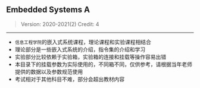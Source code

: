 ## Embedded Systems A

> Version: 2020-2021(2)
> Credit: 4

----------

- `信息工程学院`的嵌入式系统课程，理论课程和实验课程相结合
- 理论部分是一些嵌入式系统的介绍，指令集的介绍和学习
- 实验部分比较依赖于实验箱，实验箱的连接和挂载等操作容易出错
- 本目录下的挂载参数为实际使用的，不同箱不同，仅供参考，请根据当年老师提供的数据以及参数规范使用
- 考试相对于其他科目不难，部分会超出教材内容
